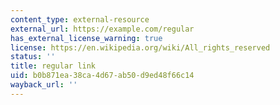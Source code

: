 ```yaml
---
content_type: external-resource
external_url: https://example.com/regular
has_external_license_warning: true
license: https://en.wikipedia.org/wiki/All_rights_reserved
status: ''
title: regular link
uid: b0b871ea-38ca-4d67-ab50-d9ed48f66c14
wayback_url: ''
---
```

